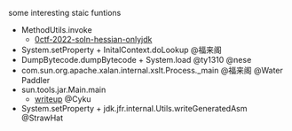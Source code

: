 
some interesting staic funtions

- MethodUtils.invoke
  - [0ctf-2022-soln-hessian-onlyjdk](https://github.com/ceclin/0ctf-2022-soln-hessian-onlyjdk)
- System.setProperty + InitalContext.doLookup @福来阁
- DumpBytecode.dumpBytecode +  System.load @ty1310 @nese
- com.sun.org.apache.xalan.internal.xslt.Process._main @福来阁 @Water Paddler
- sun.tools.jar.Main.main
  - [writeup](https://gist.github.com/CykuTW/4c0d105df24acf2218e0aedb67661da9) @Cyku
- System.setProperty + jdk.jfr.internal.Utils.writeGeneratedAsm @StrawHat